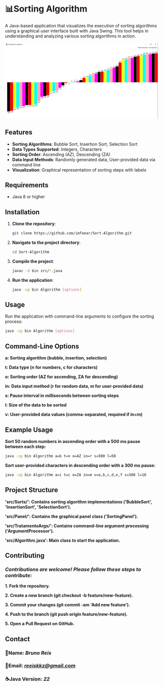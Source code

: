 # 📊Sorting Algorithm

A Java-based application that visualizes the execution of sorting algorithms using a graphical user interface built with Java Swing. This tool helps in understanding and analyzing various sorting algorithms in action.

![Sorting Algorithm](img/visualizador.png)

## Features

- **Sorting Algorithms**: Bubble Sort, Insertion Sort, Selection Sort
- **Data Types Supported**: Integers, Characters
- **Sorting Order**: Ascending (AZ), Descending (ZA)
- **Data Input Methods**: Randomly generated data, User-provided data via command line
- **Visualization**: Graphical representation of sorting steps with labels

## Requirements

- Java 8 or higher

## Installation

1. **Clone the repository**:
    ```bash
    git clone https://github.com/imfeear/Sort-Algorithm.git
    ```
2. **Navigate to the project directory**:
    ```bash
    cd Sort-Algorithm
    ```
3. **Compile the project**:
    ```bash
    javac -d bin src/*.java
    ```
4. **Run the application**:
    ```bash
    java -cp bin Algorithm [options]
    ```

## Usage

Run the application with command-line arguments to configure the sorting process:

```bash
java -cp bin Algorithm [options]
```
## Command-Line Options

**a: Sorting algorithm (bubble, insertion, selection)**

**t: Data type (n for numbers, c for characters)**

**o: Sorting order (AZ for ascending, ZA for descending)**

**in: Data input method (r for random data, m for user-provided data)**

**s: Pause interval in milliseconds between sorting steps**

**l: Size of the data to be sorted**

**v: User-provided data values (comma-separated, required if in=m)**

## Example Usage

**Sort 50 random numbers in ascending order with a 500 ms pause between each step:**
```bash
java -cp bin Algorithm a=b t=n o=AZ in=r s=500 l=50
```
**Sort user-provided characters in descending order with a 300 ms pause:**
```bash
java -cp bin Algorithm a=i t=c o=ZA in=m v=a,b,c,d,e,f s=300 l=10
```
## Project Structure

**'src/Sorts/': Contains sorting algorithm implementations ('BubbleSort', 'InsertionSort', 'SelectionSort').**

**'src/Panel/': Contains the graphical panel class ('SortingPanel').**

**'src/TratamentoArgs/': Contains command-line argument processing ('ArgumentProcessor').**

**'src/Algorithm.java': Main class to start the application.**

## Contributing

### *Contributions are welcome! Please follow these steps to contribute:*

**1. Fork the repository.**

**2. Create a new branch (git checkout -b feature/new-feature).**

**3. Commit your changes (git commit -am 'Add new feature').**

**4. Push to the branch (git push origin feature/new-feature).**

**5. Open a Pull Request on GitHub.**

## Contact

### 📛**Name:** *Bruno Reis*


### 📧Email: *reeiskkz@gmail.com*

### ☕**Java Version:** *22*




